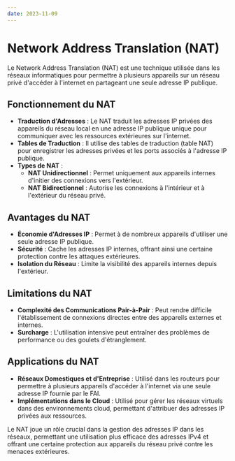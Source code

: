 ```yaml
---
date: 2023-11-09
---
```

# Network Address Translation (NAT)

Le Network Address Translation (NAT) est une technique utilisée dans les réseaux informatiques pour permettre à plusieurs appareils sur un réseau privé d'accéder à l'internet en partageant une seule adresse IP publique.

## Fonctionnement du NAT

- **Traduction d'Adresses** : Le NAT traduit les adresses IP privées des appareils du réseau local en une adresse IP publique unique pour communiquer avec les ressources extérieures sur l'internet.
- **Tables de Traduction** : Il utilise des tables de traduction (table NAT) pour enregistrer les adresses privées et les ports associés à l'adresse IP publique.
- **Types de NAT** :
  - **NAT Unidirectionnel** : Permet uniquement aux appareils internes d'initier des connexions vers l'extérieur.
  - **NAT Bidirectionnel** : Autorise les connexions à l'intérieur et à l'extérieur du réseau privé.

## Avantages du NAT

- **Économie d'Adresses IP** : Permet à de nombreux appareils d'utiliser une seule adresse IP publique.
- **Sécurité** : Cache les adresses IP internes, offrant ainsi une certaine protection contre les attaques extérieures.
- **Isolation du Réseau** : Limite la visibilité des appareils internes depuis l'extérieur.

## Limitations du NAT

- **Complexité des Communications Pair-à-Pair** : Peut rendre difficile l'établissement de connexions directes entre des appareils externes et internes.
- **Surcharge** : L'utilisation intensive peut entraîner des problèmes de performance ou des goulets d'étranglement.

## Applications du NAT

- **Réseaux Domestiques et d'Entreprise** : Utilisé dans les routeurs pour permettre à plusieurs appareils d'accéder à l'internet via une seule adresse IP fournie par le FAI.
- **Implémentations dans le Cloud** : Utilisé pour gérer les réseaux virtuels dans des environnements cloud, permettant d'attribuer des adresses IP privées aux ressources.

Le NAT joue un rôle crucial dans la gestion des adresses IP dans les réseaux, permettant une utilisation plus efficace des adresses IPv4 et offrant une certaine protection aux appareils du réseau privé contre les menaces extérieures.
